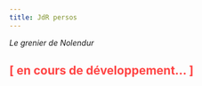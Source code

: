 ```yaml
---
title: JdR persos
---
```

_Le grenier de Nolendur_

## <span style="color: #FF4444">[ en cours de développement... ]</span>